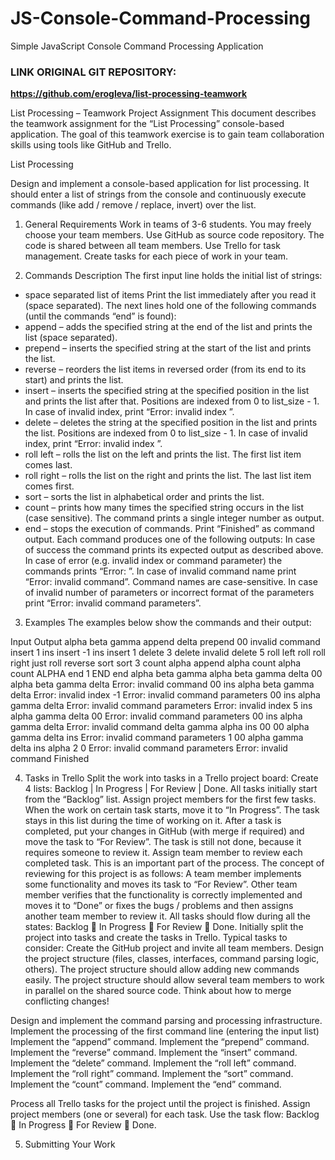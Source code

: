 # JS-Console-Command-Processing
Simple JavaScript Console Command Processing Application
</br><strong><h3>LINK ORIGINAL GIT REPOSITORY:</h3><a target="_blank" href="https://github.com/erogleva/list-processing-teamwork">https://github.com/erogleva/list-processing-teamwork</a></strong>

List Processing – Teamwork Project Assignment
This document describes the teamwork assignment for the “List Processing” console-based application. The goal of this teamwork exercise is to gain team collaboration skills using tools like GitHub and Trello.

List Processing

Design and implement a console-based application for list processing. It should enter a list of strings from the console and continuously execute commands (like add / remove / replace, invert) over the list.

1. General Requirements
Work in teams of 3-6 students. You may freely choose your team members.
Use GitHub as source code repository. The code is shared between all team members.
Use Trello for task management. Create tasks for each piece of work in your team.

2. Commands Description
The first input line holds the initial list of strings:
  - space separated list of items
Print the list immediately after you read it (space separated).
The next lines hold one of the following commands (until the commands “end” is found):
 - append <string> – adds the specified string at the end of the list and prints the list (space separated).
 - prepend <string> – inserts the specified string at the start of the list and prints the list.
 - reverse – reorders the list items in reversed order (from its end to its start) and prints the list.
 - insert <index> <string> – inserts the specified string at the specified position in the list and prints the list after that.
Positions are indexed from 0 to list_size - 1.
In case of invalid index, print “Error: invalid index <index>”.
 - delete <index> – deletes the string at the specified position in the list and prints the list.
Positions are indexed from 0 to list_size - 1.
In case of invalid index, print “Error: invalid index <index>”.
 - roll left – rolls the list on the left and prints the list. The first list item comes last.
 - roll right – rolls the list on the right and prints the list. The last list item comes first.
 - sort – sorts the list in alphabetical order and prints the list.
 - count <string> – prints how many times the specified string occurs in the list (case sensitive). The command prints a single integer number as output.
 - end – stops the execution of commands. Print “Finished” as command output.
Each command produces one of the following outputs:
In case of success the command prints its expected output as described above.
In case of error (e.g. invalid index or command parameter) the commands prints “Error: <error message>”.
In case of invalid command name print “Error: invalid command”. Command names are case-sensitive.
In case of invalid number of parameters or incorrect format of the parameters print “Error: invalid command parameters”.

3. Examples
The examples below show the commands and their output:

Input
Output
alpha beta gamma
append delta
prepend 00
invalid command
insert 1 ins
insert -1 ins
insert 1
delete 3
delete invalid
delete 5
roll left
roll
roll right
just roll
reverse
sort
sort 3
count alpha
append alpha
count alpha
count ALPHA
end 1
END
end
alpha beta gamma
alpha beta gamma delta
00 alpha beta gamma delta
Error: invalid command
00 ins alpha beta gamma delta
Error: invalid index -1
Error: invalid command parameters
00 ins alpha gamma delta
Error: invalid command parameters
Error: invalid index 5
ins alpha gamma delta 00
Error: invalid command parameters
00 ins alpha gamma delta
Error: invalid command
delta gamma alpha ins 00
00 alpha gamma delta ins
Error: invalid command parameters
1
00 alpha gamma delta ins alpha
2
0
Error: invalid command parameters
Error: invalid command
Finished

4. Tasks in Trello
Split the work into tasks in a Trello project board:
Create 4 lists: Backlog | In Progress | For Review | Done.
All tasks initially start from the “Backlog” list. Assign project members for the first few tasks.
When the work on certain task starts, move it to “In Progress”. The task stays in this list during the time of working on it.
After a task is completed, put your changes in GitHub (with merge if required) and move the task to “For Review”. The task is still not done, because it requires someone to review it.
Assign team member to review each completed task. This is an important part of the process. The concept of reviewing for this project is as follows:
A team member implements some functionality and moves its task to “For Review”.
Other team member verifies that the functionality is correctly implemented and moves it to “Done” or fixes the bugs / problems and then assigns another team member to review it.
All tasks should flow during all the states: Backlog  In Progress  For Review  Done.
Initially split the project into tasks and create the tasks in Trello. Typical tasks to consider:
Create the GitHub project and invite all team members.
Design the project structure (files, classes, interfaces, command parsing logic, others).
The project structure should allow adding new commands easily.
The project structure should allow several team members to work in parallel on the shared source code. Think about how to merge conflicting changes!

Design and implement the command parsing and processing infrastructure.
Implement the processing of the first command line (entering the input list)
Implement the “append” command.
Implement the “prepend” command.
Implement the “reverse” command.
Implement the “insert” command.
Implement the “delete” command.
Implement the “roll left” command.
Implement the “roll right” command.
Implement the “sort” command.
Implement the “count” command.
Implement the “end” command.

Process all Trello tasks for the project until the project is finished.
Assign project members (one or several) for each task.
Use the task flow: Backlog  In Progress  For Review  Done.

5. Submitting Your Work
